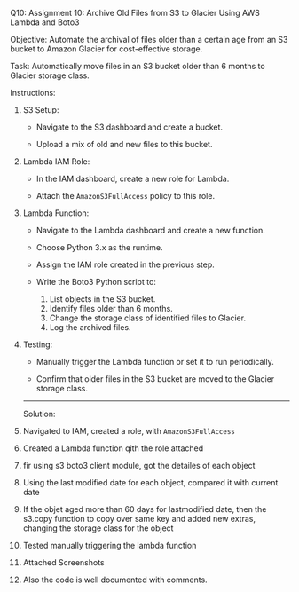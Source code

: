 Q10: Assignment 10: Archive Old Files from S3 to Glacier Using AWS Lambda and Boto3

Objective: Automate the archival of files older than a certain age from an S3 bucket to Amazon Glacier for cost-effective storage.

Task: Automatically move files in an S3 bucket older than 6 months to Glacier storage class.

Instructions:

1. S3 Setup:

   - Navigate to the S3 dashboard and create a bucket.

   - Upload a mix of old and new files to this bucket.

2. Lambda IAM Role:

   - In the IAM dashboard, create a new role for Lambda.

   - Attach the `AmazonS3FullAccess` policy to this role.

3. Lambda Function:

   - Navigate to the Lambda dashboard and create a new function.

   - Choose Python 3.x as the runtime.

   - Assign the IAM role created in the previous step.

   - Write the Boto3 Python script to:

     1. List objects in the S3 bucket.
     2. Identify files older than 6 months.
     3. Change the storage class of identified files to Glacier.
     4. Log the archived files.

4. Testing:

   - Manually trigger the Lambda function or set it to run periodically.

   - Confirm that older files in the S3 bucket are moved to the Glacier storage class.
  
   ----------------------------------------------------------------------------------------------------------------------------------------------------------------------------------------------------------
   Solution:

1. Navigated to IAM, created a role, with `AmazonS3FullAccess`
2. Created a Lambda function qith the role attached
3. fir using s3 boto3 client module, got the detailes of each object
4. Using the last modified date for each object, compared it with current date
5. If the objet aged more than 60 days for lastmodified date, then the s3.copy function to copy over same key and added new extras, changing the storage class for the object
6. Tested manually triggering the lambda function
7. Attached Screenshots
8. Also the code is well documented with comments.
